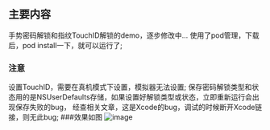 ## 主要内容
手势密码解锁和指纹TouchID解锁的demo，逐步修改中...
使用了pod管理，下载后，pod install一下，就可以运行了;
### 注意
设置TouchID，需要在真机模式下设置，模拟器无法设置;
保存密码解锁类型和状态用的是NSUserDefaults存储，如果设置好解锁类型或状态，立即重新运行会出现保存失败的bug，
经查相关文章，这是Xcode的bug，调试的时候断开Xcode链接，则无此bug;
###效果如图
![image](https://github.com/XGPASS/XGTouchDemo/blob/master/images/develop.gif)
